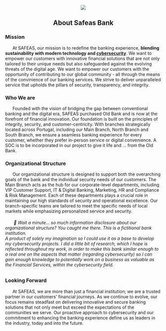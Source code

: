 
<p align="center">
  <img src="https://github.com/safea-space/safea-space/assets/161578166/dd170b3a-67e2-477d-830f-a7c989bf049b">
</p>
  <h2>

<h2> <p align="center">About Safeas Bank </h2>
<h3><b>Mission</b></h3>


&nbsp;&nbsp;&nbsp;&nbsp;&nbsp;&nbsp;At SAFEAS, our mission is to redefine the banking experience, <b>blending sustainability with modern technology and <u>cybersecurity</u></b>. We want to empower our customers with innovative financial solutions that are not only tailored to their unique needs but also safeguarded against the evolving threats of the digital age. We want to empower our customers with the opportunity of contributing to our global community - all through the means of the convinience of our banking services. We strive to deliver unparalleled service that upholds the pillars of security, transparency, and integrity.

<h3><b>Who We are</b></h3>
&nbsp;&nbsp;&nbsp;&nbsp;&nbsp;&nbsp;Founded with the vision of bridging the gap between conventional banking and the digital era, SAFEAS purchased Old Bank and is now at the forefront of financial innovation. Our foundation is built on the principles of integrity, security, and customer-centricity. With branches strategically located across Portugal, including our Main Branch, North Branch and South Branch, we ensure a seamless banking experience for every customer, whether they prefer in-person service or digital convenience. A SOC is to be incorporated in our project to give it life and ... from the Old Bank.

<h3><b>Organizational Structure</b></h3>


&nbsp;&nbsp;&nbsp;&nbsp;&nbsp;&nbsp;Our organizational structure is designed to support both the overarching goals of the bank and the individual security needs of our customers. The Main Branch acts as the hub for our corporate-level departments, including VIP Customer Support, IT & Digital Banking, Marketing, HR and Compliance & Risk Management. Each of these departments plays a crucial role in maintaining our high standards of security and operational excellence. Our branch-specific teams are tailored to meet the specific needs of local markets while emphasizing personalized service and security.


<h6>
  &nbsp;&nbsp;&nbsp;&nbsp;&nbsp;&nbsp;  💬 Wait a minute... so much information disclosure about our organizational structure? You caught me there. This is a fictitional bank institution. 
 <br> A product of solely my imagination so I could use it as a base to develop my cybersecurity projects. I did a little bit of research, which I hope is reflected throughout my work, in order to make this bank similar enough to a real one on the aspects that matter (regarding cybersecurity) so I can gain enough knowledge to potentially work on a business as valuable as the Financial Services, within the cybersecurity field. </h6>

<h3><b>Looking Forward</b></h3>

&nbsp;&nbsp;&nbsp;&nbsp;&nbsp;&nbsp;At SAFEAS, we are more than just a financial institution; we are a trusted partner in our customers' financial journeys. As we continue to evolve, our focus remains steadfast on delivering innovative and secure banking solutions that not only meet but exceed the expectations of the communities we serve. Our proactive approach to cybersecurity and our commitment to enhancing the banking experience define us as leaders in the industry, today and into the future.




